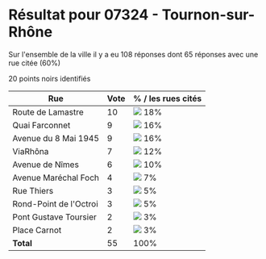 # Résultat pour 07324 - Tournon-sur-Rhône

Sur l'ensemble de la ville il y a eu 108 réponses dont 65 réponses avec une rue citée (60%)

20 points noirs identifiés

| Rue | Vote | % / les rues cités|
|-----|------|-------------------|
| Route de Lamastre | 10 | <img src="../../img/bar_18.gif" />&nbsp;18%|
| Quai Farconnet | 9 | <img src="../../img/bar_16.gif" />&nbsp;16%|
| Avenue du 8 Mai 1945 | 9 | <img src="../../img/bar_16.gif" />&nbsp;16%|
| ViaRhôna | 7 | <img src="../../img/bar_12.gif" />&nbsp;12%|
| Avenue de Nîmes | 6 | <img src="../../img/bar_10.gif" />&nbsp;10%|
| Avenue Maréchal Foch | 4 | <img src="../../img/bar_7.gif" />&nbsp;7%|
| Rue Thiers | 3 | <img src="../../img/bar_5.gif" />&nbsp;5%|
| Rond-Point de l'Octroi | 3 | <img src="../../img/bar_5.gif" />&nbsp;5%|
| Pont Gustave Toursier | 2 | <img src="../../img/bar_3.gif" />&nbsp;3%|
| Place Carnot | 2 | <img src="../../img/bar_3.gif" />&nbsp;3%|
| **Total** | 55 | 100%|
